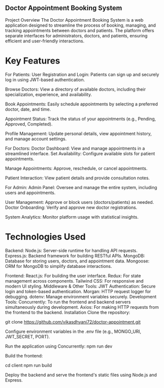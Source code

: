 ## Doctor Appointment Booking System

Project Overview
The Doctor Appointment Booking System is a web application designed to streamline the process of booking, managing, and tracking appointments between doctors and patients. The platform offers separate interfaces for administrators, doctors, and patients, ensuring efficient and user-friendly interactions.

# Key Features

For Patients:
User Registration and Login: Patients can sign up and securely log in using JWT-based authentication.

Browse Doctors: View a directory of available doctors, including their specialization, experience, and availability.

Book Appointments: Easily schedule appointments by selecting a preferred doctor, date, and time.

Appointment Status: Track the status of your appointments (e.g., Pending, Approved, Completed).

Profile Management: Update personal details, view appointment history, and manage account settings.

For Doctors:
Doctor Dashboard: View and manage appointments in a streamlined interface.
Set Availability: Configure available slots for patient appointments.

Manage Appointments: Approve, reschedule, or cancel appointments.

Patient Interaction: View patient details and provide consultation notes.

For Admin:
Admin Panel: Oversee and manage the entire system, including users and appointments.

User Management: Approve or block users (doctors/patients) as needed.
Doctor Onboarding: Verify and approve new doctor registrations.

System Analytics: Monitor platform usage with statistical insights.

# Technologies Used

Backend:
Node.js: Server-side runtime for handling API requests.
Express.js: Backend framework for building RESTful APIs.
MongoDB: Database for storing users, doctors, and appointment data.
Mongoose: ORM for MongoDB to simplify database interactions.

Frontend:
React.js: For building the user interface.
Redux: For state management across components.
Tailwind CSS: For responsive and modern UI styling.
Middleware & Other Tools:
JWT Authentication: Secure login and token-based authentication.
Morgan: HTTP request logger for debugging.
dotenv: Manage environment variables securely.
Development Tools:
Concurrently: To run the frontend and backend servers simultaneously during development.
Axios: For making HTTP requests from the frontend to the backend.
Installation
Clone the repository:

git clone https://github.com/vikasdhyani72/doctor-appointment.git

Configure environment variables in the .env file (e.g., MONGO_URI, JWT_SECRET, PORT).

Run the application using Concurrently:
npm run dev

Build the frontend:

cd client
npm run build

Deploy the backend and serve the frontend's static files using Node.js and Express.
